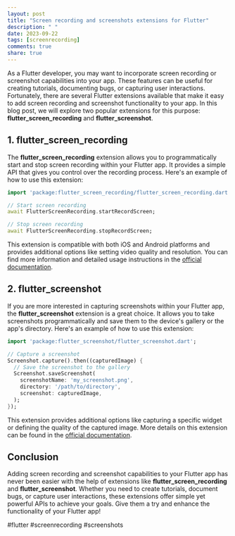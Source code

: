 ```yaml
---
layout: post
title: "Screen recording and screenshots extensions for Flutter"
description: " "
date: 2023-09-22
tags: [screenrecording]
comments: true
share: true
---
```


As a Flutter developer, you may want to incorporate screen recording or screenshot capabilities into your app. These features can be useful for creating tutorials, documenting bugs, or capturing user interactions. Fortunately, there are several Flutter extensions available that make it easy to add screen recording and screenshot functionality to your app. In this blog post, we will explore two popular extensions for this purpose: **flutter_screen_recording** and **flutter_screenshot**.

## 1. flutter_screen_recording

The **flutter_screen_recording** extension allows you to programmatically start and stop screen recording within your Flutter app. It provides a simple API that gives you control over the recording process. Here's an example of how to use this extension:

```dart
import 'package:flutter_screen_recording/flutter_screen_recording.dart';

// Start screen recording
await FlutterScreenRecording.startRecordScreen;

// Stop screen recording
await FlutterScreenRecording.stopRecordScreen;
```

This extension is compatible with both iOS and Android platforms and provides additional options like setting video quality and resolution. You can find more information and detailed usage instructions in the [official documentation](https://pub.dev/packages/flutter_screen_recording).

## 2. flutter_screenshot

If you are more interested in capturing screenshots within your Flutter app, the **flutter_screenshot** extension is a great choice. It allows you to take screenshots programmatically and save them to the device's gallery or the app's directory. Here's an example of how to use this extension:

```dart
import 'package:flutter_screenshot/flutter_screenshot.dart';

// Capture a screenshot
Screenshot.capture().then((capturedImage) {
  // Save the screenshot to the gallery
  Screenshot.saveScreenshot(
    screenshotName: 'my_screenshot.png',
    directory: '/path/to/directory',
    screenshot: capturedImage,
  );
});
```

This extension provides additional options like capturing a specific widget or defining the quality of the captured image. More details on this extension can be found in the [official documentation](https://pub.dev/packages/flutter_screenshot).

## Conclusion

Adding screen recording and screenshot capabilities to your Flutter app has never been easier with the help of extensions like **flutter_screen_recording** and **flutter_screenshot**. Whether you need to create tutorials, document bugs, or capture user interactions, these extensions offer simple yet powerful APIs to achieve your goals. Give them a try and enhance the functionality of your Flutter app!

#flutter #screenrecording #screenshots